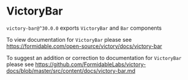 # VictoryBar

`victory-bar@^30.0.0` exports `VictoryBar` and `Bar` components

To view documentation for `VictoryBar` please see https://formidable.com/open-source/victory/docs/victory-bar

To suggest an addition or correction to documentation for `VictoryBar` please see https://github.com/FormidableLabs/victory-docs/blob/master/src/content/docs/victory-bar.md
